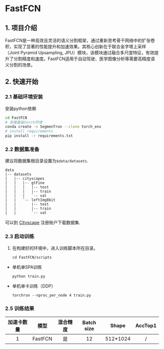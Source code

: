 # FastFCN
## 1. 项目介绍
FastFCN是一种高效且灵活的语义分割框架，通过重新思考骨干网络中的扩张卷积，实现了显著的性能提升和加速效果。其核心创新在于联合金字塔上采样（Joint Pyramid Upsampling, JPU）模块，该模块通过融合多尺度特征，有效提升了分割精度和速度。FastFCN适用于自动驾驶、医学图像分析等需要高精度语义分割的场景。


## 2. 快速开始

### 2.1 基础环境安装
安装python依赖
``` bash
cd FastFCN
# 克隆基础torch环境
conda create -n SegmenTron --clone torch_env
# install requirements
pip install -r requirements.txt
```

### 2.2 数据集准备

建议将数据集根目录设置为`$data/datasets`.
```
data
|-- datasets
|   |-- cityscapes
|   |   |-- gtFine
|   |   |   |-- test
|   |   |   |-- train
|   |   |   `-- val
|   |   `-- leftImg8bit
|   |       |-- test
|   |       |-- train
|   |       `-- val

```
可以到 [Cityscape](https://www.cityscapes-dataset.com) 注册账户下载数据集.

### 2.3 启动训练
1. 在构建好的环境中，进入训练脚本所在目录。
    ```
    cd FastFCN/scripts
    ```

- 单机单SPA训练
    ```
    python train.py
    ```
- 单机单卡训练（DDP）
    ```
    torchrun --nproc_per_node 4 train.py
    ```


### 2.5 训练结果


|加速卡数量  |模型 | 混合精度 |Batch size|Shape| AccTop1|
|:-:|:-:|:-:|:-:|:-:|:-:|
|1| FastFCN|是|12|512*1024| / |

